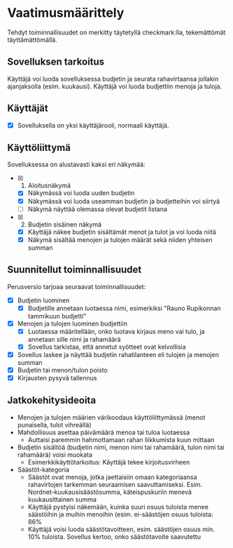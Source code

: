 # Vaatimusmäärittely

Tehdyt toiminnallisuudet on merkitty täytetyllä checkmark:lla, tekemättömät täyttämättömällä.

## Sovelluksen tarkoitus

Käyttäjä voi luoda sovelluksessa budjetin ja seurata rahavirtaansa jollakin ajanjaksolla (esim. kuukausi). Käyttäjä voi luoda budjettiin menoja ja tuloja.

## Käyttäjät

- [x] Sovelluksella on yksi käyttäjärooli, normaali käyttäjä.

## Käyttöliittymä

Sovelluksessa on alustavasti kaksi eri näkymää:

- [x] 1. Aloitusnäkymä
  - [x] Näkymässä voi luoda uuden budjetin
  - [x] Näkymässä voi luoda useamman budjetin ja budjetteihin voi siirtyä
  - [ ] Näkymä näyttää olemassa olevat budjetit listana

- [x] 2. Budjetin sisäinen näkymä
  - [x] Käyttäjä näkee budjetin sisältämät menot ja tulot ja voi luoda niitä
  - [x] Näkymä sisältää menojen ja tulojen määrät sekä niiden yhteisen summan

## Suunnitellut toiminnallisuudet

Perusversio tarjoaa seuraavat toiminnallisuudet:

- [x] Budjetin luominen
  - [x] Budjetille annetaan luotaessa nimi, esimerkiksi "Rauno Rupikonnan tammikuun budjetti"
- [x] Menojen ja tulojen luominen budjettiin
  - [x] Luotaessa määritellään, onko luotava kirjaus meno vai tulo, ja annetaan sille nimi ja rahamäärä
  - [x] Sovellus tarkistaa, että annetut syötteet ovat kelvollisia
- [x] Sovellus laskee ja näyttää budjetin rahatilanteen eli tulojen ja menojen summan
- [x] Budjetin tai menon/tulon poisto
- [x] Kirjausten pysyvä tallennus

## Jatkokehitysideoita
- Menojen ja tulojen määrien värikoodaus käyttöliittymässä (menot punaisella, tulot vihreällä) 
- Mahdollisuus asettaa päivämäärä menoa tai tuloa luotaessa
  - Auttaisi paremmin hahmottamaan rahan liikkumista kuun mittaan 
- Budjetin sisältöä (budjetin nimi, menon nimi tai rahamäärä, tulon nimi tai rahamäärä) voisi muokata
  - Esimerkkikäyttötarkoitus: Käyttäjä tekee kirjoitusvirheen 
- Säästöt-kategoria
  - Säästöt ovat menoja, jotka jaettaisiin omaan kategoriaansa rahavirtojen tarkemman seuraamisen saavuttamiseksi. Esim. Nordnet-kuukausisäästösumma, käteispuskuriin menevä kuukausittainen summa
  - Käyttäjä pystyisi näkemään, kuinka suuri osuus tuloista menee säästöihin ja muihin menoihin (esim. ei-säästöjen
    osuus tuloista: 86%
  - Käyttäjä voisi luoda säästötavoitteen, esim. säästöjen osuus min. 10% tuloista. Sovellus kertoo, onko säästötavoite saavutettu
